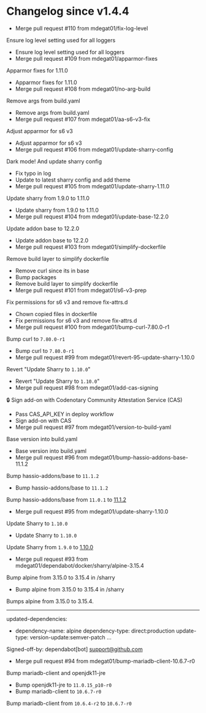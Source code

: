 # Changelog since v1.4.4
- Merge pull request #110 from mdegat01/fix-log-level

Ensure log level setting used for all loggers 
- Ensure log level setting used for all loggers 
- Merge pull request #109 from mdegat01/apparmor-fixes

Apparmor fixes for 1.11.0 
- Apparmor fixes for 1.11.0 
- Merge pull request #108 from mdegat01/no-arg-build

Remove args from build.yaml 
- Remove args from build.yaml 
- Merge pull request #107 from mdegat01/aa-s6-v3-fix

Adjust apparmor for s6 v3 
- Adjust apparmor for s6 v3 
- Merge pull request #106 from mdegat01/update-sharry-config

Dark mode! And update sharry config 
- Fix typo in log 
- Update to latest sharry config and add theme 
- Merge pull request #105 from mdegat01/update-sharry-1.11.0

Update sharry from 1.9.0 to 1.11.0 
- Update sharry from 1.9.0 to 1.11.0 
- Merge pull request #104 from mdegat01/update-base-12.2.0

Update addon base to 12.2.0 
- Update addon base to 12.2.0 
- Merge pull request #103 from mdegat01/simplify-dockerfile

Remove build layer to simplify dockerfile 
- Remove curl since its in base 
- Bump packages 
- Remove build layer to simplify dockerfile 
- Merge pull request #101 from mdegat01/s6-v3-prep

Fix permissions for s6 v3 and remove fix-attrs.d 
- Chown copied files in dockerfile 
- Fix permissions for s6 v3 and remove fix-attrs.d 
- Merge pull request #100 from mdegat01/bump-curl-7.80.0-r1

Bump curl to `7.80.0-r1` 
- Bump curl to `7.80.0-r1` 
- Merge pull request #99 from mdegat01/revert-95-update-sharry-1.10.0

Revert "Update Sharry to `1.10.0`" 
- Revert "Update Sharry to `1.10.0`" 
- Merge pull request #98 from mdegat01/add-cas-signing

 🔒 Sign add-on with Codenotary Community Attestation Service (CAS) 
- Pass CAS_API_KEY in deploy workflow 
- Sign add-on with CAS 
- Merge pull request #97 from mdegat01/version-to-build-yaml

Base version into build.yaml 
- Base version into build.yaml 
- Merge pull request #96 from mdegat01/bump-hassio-addons-base-11.1.2

Bump hassio-addons/base to `11.1.2` 
- Bump hassio-addons/base to `11.1.2`

Bump hassio-addons/base from `11.0.1` to [11.1.2](https://github.com/hassio-addons/addon-base/releases/tag/v11.1.2) 
- Merge pull request #95 from mdegat01/update-sharry-1.10.0

Update Sharry to `1.10.0` 
- Update Sharry to `1.10.0`

Update Sharry from `1.9.0` to [1.10.0](https://github.com/eikek/sharry/releases/tag/v1.10.0) 
- Merge pull request #93 from mdegat01/dependabot/docker/sharry/alpine-3.15.4

Bump alpine from 3.15.0 to 3.15.4 in /sharry 
- Bump alpine from 3.15.0 to 3.15.4 in /sharry

Bumps alpine from 3.15.0 to 3.15.4.

---
updated-dependencies:
- dependency-name: alpine
  dependency-type: direct:production
  update-type: version-update:semver-patch
...

Signed-off-by: dependabot[bot] <support@github.com> 
- Merge pull request #94 from mdegat01/bump-mariadb-client-10.6.7-r0

Bump mariadb-client and openjdk11-jre 
- Bump openjdk11-jre to `11.0.15_p10-r0` 
- Bump mariadb-client to `10.6.7-r0`

Bump mariadb-client from `10.6.4-r2` to `10.6.7-r0` 
